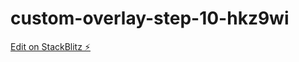 # custom-overlay-step-10-hkz9wi

[Edit on StackBlitz ⚡️](https://stackblitz.com/edit/custom-overlay-step-10-hkz9wi)
